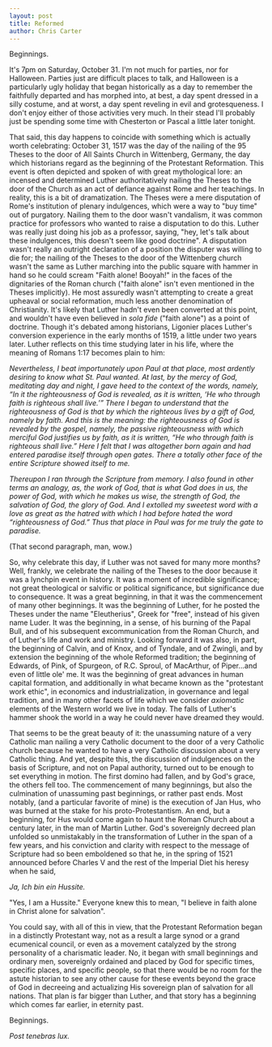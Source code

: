 ```yaml
---
layout: post
title: Reformed
author: Chris Carter
---
```


Beginnings.

It's 7pm on Saturday, October 31. I'm not much for parties, nor for Halloween. Parties just are difficult places to talk, and Halloween is a particularly ugly holiday that began historically as a day to remember the faithfully departed and has morphed into, at best, a day spent dressed in a silly costume, and at worst, a day spent reveling in evil and grotesqueness. I don't enjoy either of those activities very much. In their stead I'll probably just be spending some time with Chesterton or Pascal a little later tonight.

That said, this day happens to coincide with something which is actually worth celebrating: October 31, 1517 was the day of the nailing of the 95 Theses to the door of All Saints Church in Wittenberg, Germany, the day which historians regard as the beginning of the Protestant Reformation. This event is often depicted and spoken of with great mythological lore: an incensed and determined Luther authoritatively nailing the Theses to the door of the Church as an act of defiance against Rome and her teachings. In reality, this is a bit of dramatization. The Theses were a mere disputation of Rome's institution of plenary indulgences, which were a way to "buy time" out of purgatory. Nailing them to the door wasn't vandalism, it was common practice for professors who wanted to raise a disputation to do this. Luther was really just doing his job as a professor, saying, "hey, let's talk about these indulgences, this doesn't seem like good doctrine". A disputation wasn't really an outright declaration of a position the disputer was willing to die for; the nailing of the Theses to the door of the Wittenberg church wasn't the same as Luther marching into the public square with hammer in hand so he could scream "Faith alone! Booyah!" in the faces of the dignitaries of the Roman church ("faith alone" isn't even mentioned in the Theses implicitly). He most assuredly wasn't attempting to create a great upheaval or social reformation, much less another denomination of Christianity. It's likely that Luther hadn't even been converted at this point, and wouldn't have even believed in _sola fide_ ("faith alone") as a point of doctrine. Though it's debated among historians, Ligonier places Luther's conversion experience in the early months of 1519, a little under two years later. Luther reflects on this time studying later in his life, where the meaning of Romans 1:17 becomes plain to him:

_Nevertheless, I beat importunately upon Paul at that place, most ardently desiring to know what St. Paul wanted. At last, by the mercy of God, meditating day and night, I gave heed to the context of the words, namely, “In it the righteousness of God is revealed, as it is written, ‘He who through faith is righteous shall live.’” There I began to understand that the righteousness of God is that by which the righteous lives by a gift of God, namely by faith. And this is the meaning: the righteousness of God is revealed by the gospel, namely, the passive righteousness with which merciful God justifies us by faith, as it is written, “He who through faith is righteous shall live.” Here I felt that I was altogether born again and had entered paradise itself through open gates. There a totally other face of the entire Scripture showed itself to me._

_Thereupon I ran through the Scripture from memory. I also found in other terms an analogy, as, the work of God, that is what God does in us, the power of God, with which he makes us wise, the strength of God, the salvation of God, the glory of God. And I extolled my sweetest word with a love as great as the hatred with which I had before hated the word “righteousness of God.” Thus that place in Paul was for me truly the gate to paradise._

(That second paragraph, man, wow.)

So, why celebrate this day, if Luther was not saved for many more months? Well, frankly, we celebrate the nailing of the Theses to the door because it was a lynchpin event in history. It was a moment of incredible significance; not great theological or salvific or political significance, but significance due to consequence. It was a great beginning, in that it was the commencement of many other beginnings. It was the beginning of Luther, for he posted the Theses under the name "Eleutherius", Greek for "free", instead of his given name Luder. It was the beginning, in a sense, of his burning of the Papal Bull, and of his subsequent excommunication from the Roman Church, and of Luther's life and work and ministry. Looking forward it was also, in part, the beginning of Calvin, and of Knox, and of Tyndale, and of Zwingli, and by extension the beginning of the whole Reformed tradition; the beginning of Edwards, of Pink, of Spurgeon, of R.C. Sproul, of MacArthur, of Piper...and even of little ole' me. It was the beginning of great advances in human capital formation, and additionally in what became known as the "protestant work ethic", in economics and industrialization, in governance and legal tradition, and in many other facets of life which we consider _axiomatic_ elements of the Western world we live in today. The falls of Luther's hammer shook the world in a way he could never have dreamed they would.

That seems to be the great beauty of it: the unassuming nature of a very Catholic man nailing a very Catholic document to the door of a very Catholic church because he wanted to have a very Catholic discussion about a very Catholic thing. And yet, despite this, the discussion of indulgences on the basis of Scripture, and not on Papal authority, turned out to be enough to set everything in motion. The first domino had fallen, and by God's grace, the others fell too. The commencement of many beginnings, but also the culmination of unassuming past beginnings, or rather past ends. Most notably, (and a particular favorite of mine) is the execution of Jan Hus, who was burned at the stake for his proto-Protestantism. An end, but a beginning, for Hus would come again to haunt the Roman Church about a century later, in the man of Martin Luther. God's sovereignly decreed plan unfolded so unmistakably in the transformation of Luther in the span of a few years, and his conviction and clarity with respect to the message of Scripture had so been emboldened so that he, in the spring of 1521 announced before Charles V and the rest of the Imperial Diet his heresy when he said,

_Ja, Ich bin ein Hussite._

"Yes, I am a Hussite." Everyone knew this to mean, "I believe in faith alone in Christ alone for salvation".  

You could say, with all of this in view, that the Protestant Reformation began in a distinctly Protestant way, not as a result a large synod or a grand ecumenical council, or even as a movement catalyzed by the strong personality of a charismatic leader. No, it began with small beginnings and ordinary men, sovereignly ordained and placed by God for specific times, specific places, and specific people, so that there would be no room for the astute historian to see any other cause for these events beyond the grace of God in decreeing and actualizing His sovereign plan of salvation for all nations. That plan is far bigger than Luther, and that story has a beginning which comes far earlier, in eternity past.

Beginnings.

_Post tenebras lux._
